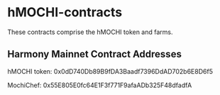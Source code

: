 # hMOCHI-contracts

These contracts comprise the hMOCHI token and farms.

## Harmony Mainnet Contract Addresses


hMOCHI token: 0x0dD740Db89B9fDA3Baadf7396DdAD702b6E8D6f5

MochiChef: 0x55E805E0fc64E1F3f771F9afaADb325F48dfadfA
